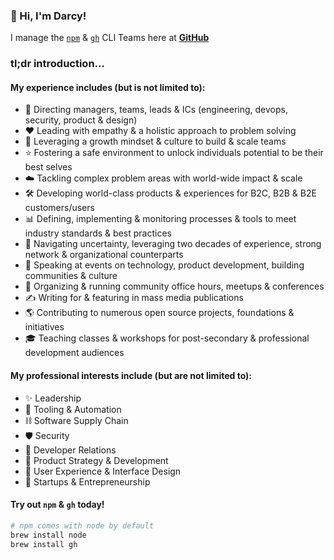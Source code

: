### :wave: Hi, I'm Darcy!

I manage the [`npm`](https://github.com/npm) & [`gh`](https://github.com/github) CLI Teams here at [**GitHub**](https://github.com/home)

### tl;dr introduction...

#### My experience includes (but is not limited to):
* 👔 Directing managers, teams, leads & ICs (engineering, devops, security, product & design)
* ❤️ Leading with empathy & a holistic approach to problem solving
* 🌱 Leveraging a growth mindset & culture to build & scale teams
* ⭐️ Fostering a safe environment to unlock individuals potential to be their best selves
* ☁️ Tackling complex problem areas with world-wide impact & scale
* 🛠 Developing world-class products & experiences for B2C, B2B & B2E customers/users
* 📊 Defining, implementing & monitoring processes & tools to meet industry standards & best practices
* 🔎 Navigating uncertainty, leveraging two decades of experience, strong network & organizational counterparts
* 🎤 Speaking at events on technology, product development, building communities & culture
* 🎉 Organizing & running community office hours, meetups & conferences
* ✍️ Writing for & featuring in mass media publications
* 🌎 Contributing to numerous open source projects, foundations & initiatives
* 🎓 Teaching classes & workshops for post-secondary & professional development audiences

#### My professional interests include (but are not limited to): 
* ✨ Leadership
* 🤖 Tooling & Automation
* ⛓ Software Supply Chain
* 🛡 Security
* 💬 Developer Relations
* 🧪 Product Strategy & Development
* 🎨 User Experience & Interface Design
* 💼 Startups & Entrepreneurship

#### Try out `npm` & `gh` today!

```bash
# npm comes with node by default
brew install node
brew install gh
```
